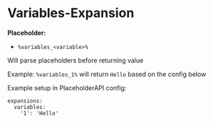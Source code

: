 # Variables-Expansion

**Placeholder:**
- `%variables_<variable>%`

Will parse placeholders before returning value

Example:
`%variables_1%` will return `Hello` based on the config below


Example setup in PlaceholderAPI config:

```
expansions:
  variables:
    '1': 'Hello'
```